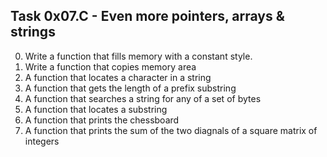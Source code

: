 ## Task 0x07.C - Even more pointers, arrays & strings
  0. Write a function that fills memory with a constant style.
  1. Write a function that copies memory area
  2. A function that locates a character in a string
  3. A function that gets the length of a prefix substring
  4. A function that searches a string for any of a set of bytes
  5. A function that locates a substring
  6. A function that prints the chessboard
  7. A function that prints the sum of the two diagnals of a square matrix of integers
